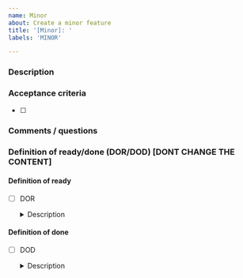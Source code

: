 ```yaml
---
name: Minor
about: Create a minor feature
title: '[Minor]: '
labels: 'MINOR'

---
```


### Description
<!-- Short description of the feature -->



### Acceptance criteria
<!-- The criteria for which the feature will be accepted in a Pull Request. -->

- [ ] 



### Comments / questions
<!-- Any comments or questions relating the feature. -->



### Definition of ready/done (DOR/DOD) [DONT CHANGE THE CONTENT]




#### Definition of ready
- [ ] DOR
    <details>
    <summary>Description</summary>

    ```
    - Acceptance criteria written and reviewed by QA, PM and SE
    - Behaviour scenarios written
    - Estimated and appropriately scoped
    ```

    </details>

#### Definition of done
- [ ] DOD
    <details>
    <summary>Description</summary>

    ```
    - Test complete
        - Merged to master
        - Integration tests for endpoints / web sockets
        - End-to-end or integration tests verifying acceptance criteria
    - Code complete
        - Peer reviewed (2 person/people)
        - Follows SDU code standards / versioning guidelines
        - No commented out code or TODOs
        - TSLint / Sonarqube exceptions have explicit explanations
    - Verified by QA
        - Functionally manually verified on a setup like the actual setup
        - QA verifies test coverage aligns with master test plan
    - Verified by product owner / verified by the team
    - Documentation of tech debt
    - Persistent technical documentation updated / written
        - Ready is updated / written
    ```

    </details>
